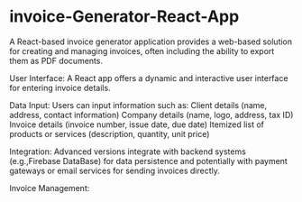 # invoice-Generator-React-App

A React-based invoice generator application provides a web-based solution for creating and managing invoices, often including the ability to export them as PDF documents.


User Interface:
A React app offers a dynamic and interactive user interface for entering invoice details.


Data Input:
Users can input information such as:
Client details (name, address, contact information)
Company details (name, logo, address, tax ID)
Invoice details (invoice number, issue date, due date)
Itemized list of products or services (description, quantity, unit price)



Integration:
Advanced versions integrate with backend systems (e.g.,Firebase DataBase) for data persistence and potentially with payment gateways or email services for sending invoices directly.


Invoice Management:
